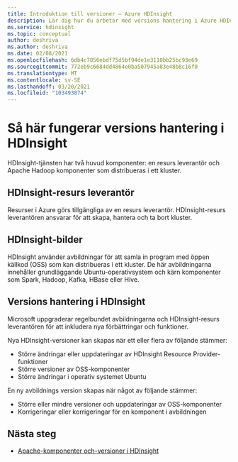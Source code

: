 ```yaml
---
title: Introduktion till versioner – Azure HDInsight
description: Lär dig hur du arbetar med versions hantering i Azure HDInsight.
ms.service: hdinsight
ms.topic: conceptual
author: deshriva
ms.author: deshriva
ms.date: 02/08/2021
ms.openlocfilehash: 6db4c7856ebdf75d5bf94de1e3110bb25bc93e69
ms.sourcegitcommit: 772eb9c6684dd4864e0ba507945a83e48b8c16f0
ms.translationtype: MT
ms.contentlocale: sv-SE
ms.lasthandoff: 03/20/2021
ms.locfileid: "103493874"
---
```

# <a name="how-versioning-works-in-hdinsight"></a>Så här fungerar versions hantering i HDInsight

HDInsight-tjänsten har två huvud komponenter: en resurs leverantör och Apache Hadoop komponenter som distribueras i ett kluster. 

## <a name="hdinsight-resource-provider"></a>HDInsight-resurs leverantör

Resurser i Azure görs tillgängliga av en resurs leverantör. HDInsight-resurs leverantören ansvarar för att skapa, hantera och ta bort kluster.

## <a name="hdinsight-images"></a>HDInsight-bilder

HDInsight använder avbildningar för att samla in program med öppen källkod (OSS) som kan distribueras i ett kluster. De här avbildningarna innehåller grundläggande Ubuntu-operativsystem och kärn komponenter som Spark, Hadoop, Kafka, HBase eller Hive.

## <a name="versioning-in-hdinsight"></a>Versions hantering i HDInsight

Microsoft uppgraderar regelbundet avbildningarna och HDInsight-resurs leverantören för att inkludera nya förbättringar och funktioner.

Nya HDInsight-versioner kan skapas när ett eller flera av följande stämmer:

- Större ändringar eller uppdateringar av HDInsight Resource Provider-funktioner
- Större versioner av OSS-komponenter
- Större ändringar i operativ systemet Ubuntu

En ny avbildnings version skapas när något av följande stämmer:

- Större eller mindre versioner och uppdateringar av OSS-komponenter
- Korrigeringar eller korrigeringar för en komponent i avbildningen

## <a name="next-steps"></a>Nästa steg

- [Apache-komponenter och-versioner i HDInsight](./hdinsight-component-versioning.md)
